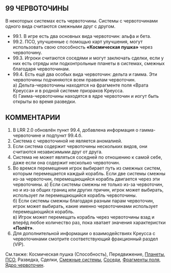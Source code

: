 99 ЧЕРВОТОЧИНЫ
---

В некоторых системах есть червоточины. Системы с червоточинами одного вида считаются смежными друг с другом.
* 99.1. В игре есть два основных вида червоточин: альфа и бета.
* 99.2. ПСО, улучшенные с помощью карт улучшения, могут использовать свою способность **«Космическая пушка»** через червоточину.
* 99.3. Игроки считаются соседями и могут заключать сделки, если у них есть отряды или подконтрольные планеты в системах, смежных благодаря червоточинам.
* 99.4. Есть ещё два особых вида червоточин: дельта и гамма. Эти червоточины подчиняются всем правилам червоточин.  
  а) Дельта-червоточины находятся на фрагменте поля «Врата Креусса» и в родной системе призраков Креусса.  
  б) Гамма-червоточины находятся в ядре червоточин и иогут быть открыты во время разведки.

КОММЕНТАРИИ
---
1) В LRR 2.0 обновлён пункт 99.4, добавлена информация о гамма-червоточине и подпункт 99.4.б.
2) Система с червоточиной не является аномалией.
3) Если система содержит червоточины нескольких видов, они считаются независимыми друг от друга.
4) Система не может являться соседней по отношению к самой себе, даже если она содержит несколько червоточин.
5) Во времся перемещения игрок выбирает путь из смежных систем, которым перемещается каждый корабль. Если две системы смежны из-за червоточин, перемещающийся корабль двигается через эти червоточины.
   а) Если системы смежны не только из-за червоточин, но и из-за общих границ или других причин, игрок может выбирать, использует ли перемещающийся корабль червоточины.  
   б) Если системы смежны благодаря разным парам червоточин, игрок может выбирать, какие именно червоточинами использует перемещающийся корабль.  
   в) Игрок может перемещать корабль через червоточины взад и вперёд любое количество раз, пока хватает значения характеристки **«Полёт»**.  
6) Для дополнительной информации о взаимодействиях Креусса с червоточинами смотрите соответствующий фракционный раздел (VIP).

См.также: Космическая пушка (Способность), Передвижение, [Планеты](planets.md), [ПСО](pds.md), Разведка, Сделки, [Смежные системы](adjacency.md), [Соседи](neighbors.md), [Фрагменты поля](system_tiles.md), [Ядро червоточин](wormhole_nexus.md).
